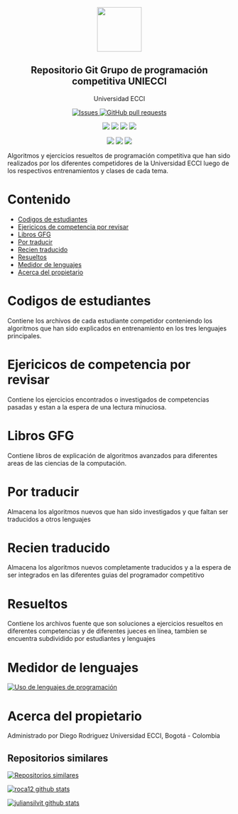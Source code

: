 


<p align="center">
 <img width="100px" src="https://res.cloudinary.com/anuraghazra/image/upload/v1594908242/logo_ccswme.svg" align="center"  />
 <h2 align="center">Repositorio Git Grupo de programación competitiva UNIECCI</h2>
 <p align="center">Universidad ECCI</p>
</p>
  <p align="center">
    <a href="https://github.com/roca12/gpccodes/issues">
      <img alt="Issues" src="https://img.shields.io/github/issues/roca12/gpccodes?color=0088ff" />
    </a>
    <a href="https://github.com/roca12/gpccodes/pulls">
      <img alt="GitHub pull requests" src="https://img.shields.io/github/issues-pr/roca12/gpccodes?color=0088ff" />
    </a>
    <br />
  </p>
   <p align="center">
      <img  src="https://img.shields.io/github/languages/count/roca12/gpccodes?label=Lenguajes&color=yellow" />
      <img  src="https://img.shields.io/github/repo-size/roca12/gpccodes?color=important" />
      <img  src="https://img.shields.io/github/last-commit/roca12/gpccodes">
      <img  src="https://img.shields.io/github/contributors/roca12/gpccodes?color=blueviolet" />
    <br />
  </p>
  <p align="center">
      <img  src="https://img.shields.io/badge/Python-3.X-informational?style=flat&logo=python&logoColor=white&color=green" />
      <img  src="https://img.shields.io/badge/C++-14-informational?style=flat&logo=c&logoColor=white&color=red" />
      <img  src="https://img.shields.io/badge/Java-1.8-informational?style=flat&logo=java&logoColor=white&color=blue" />
    <br />
  </p>
</p>

Algoritmos y ejercicios resueltos de programación competitiva que han sido realizados por los diferentes competidores de la Universidad ECCI luego de los respectivos entrenamientos y clases de cada tema.


# Contenido
- [Codigos de estudiantes](#codigos-de-estudiantes)
- [Ejericicos de competencia por revisar](#ejericicos-de-competencia-por-revisar)
- [Libros GFG](#libros-gfg)
- [Por traducir](#por-traducir)
- [Recien traducido](#recien-traducido)
- [Resueltos](#resueltos)
- [Medidor de lenguajes](#medidor-de-lenguajes)
- [Acerca del propietario](#acerca-del-propietario)

# Codigos de estudiantes

Contiene los archivos de cada estudiante competidor conteniendo los algoritmos que han sido explicados en entrenamiento en los tres lenguajes principales.

# Ejericicos de competencia por revisar

Contiene los ejercicios encontrados o investigados de competencias pasadas y estan a la espera de una lectura minuciosa.

# Libros GFG

Contiene libros de explicación de algoritmos avanzados para diferentes areas de las ciencias de la computación.

# Por traducir

Almacena los algoritmos nuevos que han sido investigados y que faltan ser traducidos a otros lenguajes

# Recien traducido

Almacena los algoritmos nuevos completamente traducidos y a la espera de ser integrados en las diferentes guias del programador competitivo

# Resueltos

Contiene los archivos fuente que son soluciones a ejercicios resueltos en diferentes competencias y de diferentes jueces en línea, tambien se encuentra subdividido por estudiantes y lenguajes

# Medidor de lenguajes
[![Uso de lenguajes de programación](https://github-readme-stats.vercel.app/api/top-langs/?username=roca12)](https://github.com/roca12/gpccodes)

# Acerca del propietario
Administrado por Diego Rodriguez
Universidad ECCI, Bogotá - Colombia
## Repositorios similares
[![Repositorios similares](https://github-readme-stats.vercel.app/api/pin/?username=roca12&repo=gpccodes)](https://github.com/roca12/gpccodes)

[![roca12 github stats](https://github-readme-stats.vercel.app/api?username=roca12&show_icons=true&theme=dark)](https://github.com/roca12/ggpccodes)

[![juliansilvit github stats](https://github-readme-stats.vercel.app/api?username=juliansilvit&show_icons=true&theme=dark)](https://github.com/roca12/ggpccodes)
